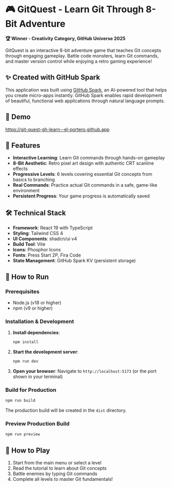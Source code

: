 # 🎮 GitQuest - Learn Git Through 8-Bit Adventure

**🏆 Winner - Creativity Category, GitHub Universe 2025**

GitQuest is an interactive 8-bit adventure game that teaches Git concepts through engaging gameplay. Battle code monsters, learn Git commands, and master version control while enjoying a retro gaming experience!

## ✨ Created with GitHub Spark

This application was built using [GitHub Spark](https://github.com/features/spark), an AI-powered tool that helps you create micro-apps instantly. GitHub Spark enables rapid development of beautiful, functional web applications through natural language prompts.

## :space_invader: Demo

https://git-quest-gh-learn--el-portero.github.app

## 🚀 Features

- **Interactive Learning**: Learn Git commands through hands-on gameplay
- **8-Bit Aesthetic**: Retro pixel art design with authentic CRT scanline effects
- **Progressive Levels**: 6 levels covering essential Git concepts from basics to branching
- **Real Commands**: Practice actual Git commands in a safe, game-like environment
- **Persistent Progress**: Your game progress is automatically saved

## 🛠️ Technical Stack

- **Framework**: React 19 with TypeScript
- **Styling**: Tailwind CSS 4
- **UI Components**: shadcn/ui v4
- **Build Tool**: Vite
- **Icons**: Phosphor Icons
- **Fonts**: Press Start 2P, Fira Code
- **State Management**: GitHub Spark KV (persistent storage)

## 🏃 How to Run

### Prerequisites
- Node.js (v18 or higher)
- npm (v9 or higher)

### Installation & Development

1. **Install dependencies**:
   ```bash
   npm install
   ```

2. **Start the development server**:
   ```bash
   npm run dev
   ```

3. **Open your browser**:
   Navigate to `http://localhost:5173` (or the port shown in your terminal)

### Build for Production

```bash
npm run build
```

The production build will be created in the `dist` directory.

### Preview Production Build

```bash
npm run preview
```

## 🎯 How to Play

1. Start from the main menu or select a level
2. Read the tutorial to learn about Git concepts
3. Battle enemies by typing Git commands
4. Complete all levels to master Git fundamentals!

